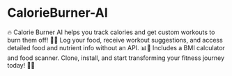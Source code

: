 # CalorieBurner-AI
🔥 Calorie Burner AI helps you track calories and get custom workouts to burn them off! 🍏💪 Log your food, receive workout suggestions, and access detailed food and nutrient info without an API. 📊🥦 Includes a BMI calculator and food scanner. Clone, install, and start transforming your fitness journey today! 🚀✨
